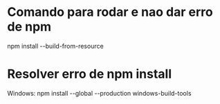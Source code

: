 # Comando para rodar e nao dar erro de npm

npm install --build-from-resource

# Resolver erro de npm install

Windows: npm install --global --production windows-build-tools





